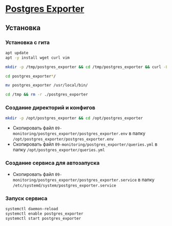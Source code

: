 # [Postgres Exporter](https://github.com/prometheus-community/postgres_exporter)

## Установка

### Установка с гита

```bash
apt update
apt -y install wget curl vim
```

```bash
mkdir -p /tmp/postgres_exporter && cd /tmp/postgres_exporter && curl -L $(curl -s https://api.github.com/repos/prometheus-community/postgres_exporter/releases/latest | grep browser_download_url | grep linux-amd64 | cut -d '"' -f 4 | head -n 1) | tar xzf -
```

```bash
cd postgres_exporter*/

mv postgres_exporter /usr/local/bin/
```

```bash
cd /tmp && rm -r ./postgres_exporter
```

### Создание директорий и конфигов

```bash
mkdir -p /opt/postgres_exporter && cd /opt/postgres_exporter
```

* Скопировать файл `09-monitoring/postgres_exporter/postgres_exporter.env` в папку `/opt/postgres_exporter/postgres_exporter.env`
* Скопировать файл `09-monitoring/postgres_exporter/queries.yml` в папку `/opt/postgres_exporter/queries.yml`

### Создание сервиса для автозапуска

* Скопировать файл `09-monitoring/postgres_exporter/postgres_exporter.service` в папку `/etc/systemd/system/postgres_exporter.service`

### Запуск сервиса

```bash
systemctl daemon-reload
systemctl enable postgres_exporter
systemctl start postgres_exporter
```
